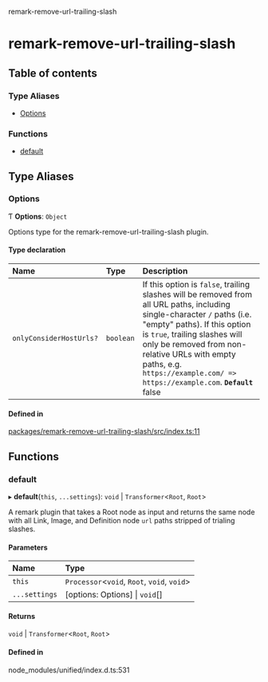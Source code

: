 remark-remove-url-trailing-slash

# remark-remove-url-trailing-slash

## Table of contents

### Type Aliases

- [Options](README.md#options)

### Functions

- [default](README.md#default)

## Type Aliases

### Options

Ƭ **Options**: `Object`

Options type for the remark-remove-url-trailing-slash plugin.

#### Type declaration

| Name | Type | Description |
| :------ | :------ | :------ |
| `onlyConsiderHostUrls?` | `boolean` | If this option is `false`, trailing slashes will be removed from all URL paths, including single-character `/` paths (i.e. "empty" paths). If this option is `true`, trailing slashes will only be removed from non-relative URLs with empty paths, e.g. `https://example.com/ => https://example.com`. **`Default`** false |

#### Defined in

[packages/remark-remove-url-trailing-slash/src/index.ts:11](https://github.com/Xunnamius/unified-utils/blob/1d6f92d/packages/remark-remove-url-trailing-slash/src/index.ts#L11)

## Functions

### default

▸ **default**(`this`, `...settings`): `void` \| `Transformer`<`Root`, `Root`\>

A remark plugin that takes a Root node as input and returns the same node
with all Link, Image, and Definition node `url` paths stripped of
trialing slashes.

#### Parameters

| Name | Type |
| :------ | :------ |
| `this` | `Processor`<`void`, `Root`, `void`, `void`\> |
| `...settings` | [options: Options] \| `void`[] |

#### Returns

`void` \| `Transformer`<`Root`, `Root`\>

#### Defined in

node_modules/unified/index.d.ts:531
